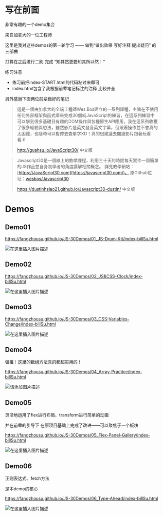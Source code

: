 # 写在前面

非常有趣的一个demo集合

来自加拿大的一位工程师

这里是我对这些demos的第一轮学习 —— 做到“做出效果 写好注释 提出疑问” 的三部曲

打算在之后进行二刷 完成 “知其然更要知其所以然！”



练习注意

- 练习前把index-START.html的代码粘过来即可 
- index.html包含了我根据前辈笔记标注的注释 比较齐全



另外感谢下面两位前辈做好的笔记 



> 這是一個由加拿大的全端工程師Wes Bos建立的一系列課程，主旨在不使用任何外部框架與函式庫來完成30個純JavaScript的練習，在這系列練習中可以學到很多基礎且有趣的DOM操作與各種原生API應用，我在這系列收穫了很多經驗與想法，雖然影片是英文發音英文字幕，但跟著操作並不會真的太困難，也隨時可以暫停去查單字XD！真的很建議去閱讀影片跟著玩看看:)!
>
> http://guahsu.io/JavaScript30/ 中文版



> Javascript30是一個線上的教學課程，利用三十天的時間每天實作一個簡單的JS作品並自身初學者的角度講解相關概念。 詳見教學網站：[https://JavaScript30.com](https://javascript30.com/)。 原Github位址：[wesbos/Javascript30](https://github.com/wesbos/JavaScript30)
>
> https://dustinhsiao21.github.io/Javascript30-dustin/ 中文版



# Demos

## Demo01

https://fangzhousu.github.io/JS-30Demos/01_JS-Drum-Kit/index-billSu.html

![在这里插入图片描述](https://img-blog.csdnimg.cn/92a51e30269c400f9cf5a96bf9685a4f.png?x-oss-process=image/watermark,type_ZHJvaWRzYW5zZmFsbGJhY2s,shadow_50,text_Q1NETiBA5pWy5Luj56CB55qE5bCP5o-Q55C05omL,size_20,color_FFFFFF,t_70,g_se,x_16)

## Demo02

https://fangzhousu.github.io/JS-30Demos/02_JS&CSS-Clock/index-billSu.html

![在这里插入图片描述](https://img-blog.csdnimg.cn/36359d07c3db472b99bf143e17d3d041.png?x-oss-process=image/watermark,type_ZHJvaWRzYW5zZmFsbGJhY2s,shadow_50,text_Q1NETiBA5pWy5Luj56CB55qE5bCP5o-Q55C05omL,size_20,color_FFFFFF,t_70,g_se,x_16)

## Demo03

https://fangzhousu.github.io/JS-30Demos/03_CSS-Variables-Change/index-billSu.html

![在这里插入图片描述](https://img-blog.csdnimg.cn/116c73d90dfe4623bbd1b2acba34d1b5.png)

## Demo04

强推！这里的数组方法真的都超实用的！

https://fangzhousu.github.io/JS-30Demos/04_Array-Practice/index-billSu.html

![请添加图片描述](https://img-blog.csdnimg.cn/4110b907a980492484e11fded1ba6f44.png?x-oss-process=image/watermark,type_ZHJvaWRzYW5zZmFsbGJhY2s,shadow_50,text_Q1NETiBA5pWy5Luj56CB55qE5bCP5o-Q55C05omL,size_20,color_FFFFFF,t_70,g_se,x_16)



## Demo05

灵活地运用了flex进行布局、transform进行简单的动画

并在前辈的引导下 在原项目基础上完成了改进——可以聚焦于一个板块

https://fangzhousu.github.io/JS-30Demos/05_Flex-Panel-Gallery/index-billSu.html

![在这里插入图片描述](https://img-blog.csdnimg.cn/7f2734bbf6fe4f53aca73b5a3f615408.png)



## Demo06

正则表达式、fetch方法

是本demo的核心

https://fangzhousu.github.io/JS-30Demos/06_Type-Ahead/index-billSu.html

![在这里插入图片描述](https://img-blog.csdnimg.cn/ef409a262a8f42ba87705284d220b39e.png?x-oss-process=image/watermark,type_ZHJvaWRzYW5zZmFsbGJhY2s,shadow_50,text_Q1NETiBA5pWy5Luj56CB55qE5bCP5o-Q55C05omL,size_20,color_FFFFFF,t_70,g_se,x_16)
